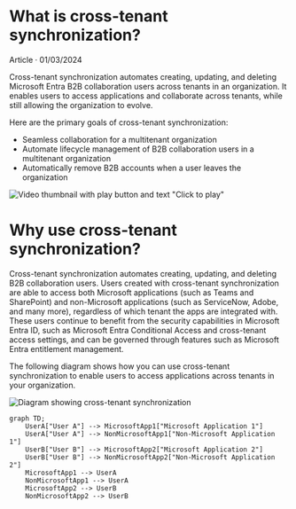 What is cross-tenant synchronization?
===

Article · 01/03/2024

Cross-tenant synchronization automates creating, updating, and deleting Microsoft Entra B2B collaboration users across tenants in an organization. It enables users to access applications and collaborate across tenants, while still allowing the organization to evolve.

Here are the primary goals of cross-tenant synchronization:

- Seamless collaboration for a multitenant organization
- Automate lifecycle management of B2B collaboration users in a multitenant organization
- Automatically remove B2B accounts when a user leaves the organization

![Video thumbnail with play button and text "Click to play"](https://www.youtube-nocookie.com/embed/7B-PQwNfGBc)

# Why use cross-tenant synchronization?

Cross-tenant synchronization automates creating, updating, and deleting B2B collaboration users. Users created with cross-tenant synchronization are able to access both Microsoft applications (such as Teams and SharePoint) and non-Microsoft applications (such as ServiceNow, Adobe, and many more), regardless of which tenant the apps are integrated with. These users continue to benefit from the security capabilities in Microsoft Entra ID, such as Microsoft Entra Conditional Access and cross-tenant access settings, and can be governed through features such as Microsoft Entra entitlement management.

The following diagram shows how you can use cross-tenant synchronization to enable users to access applications across tenants in your organization.

![Diagram showing cross-tenant synchronization](#)

```mermaid
graph TD;
    UserA["User A"] --> MicrosoftApp1["Microsoft Application 1"]
    UserA["User A"] --> NonMicrosoftApp1["Non-Microsoft Application 1"]
    UserB["User B"] --> MicrosoftApp2["Microsoft Application 2"]
    UserB["User B"] --> NonMicrosoftApp2["Non-Microsoft Application 2"]
    MicrosoftApp1 --> UserA
    NonMicrosoftApp1 --> UserA
    MicrosoftApp2 --> UserB
    NonMicrosoftApp2 --> UserB
```
